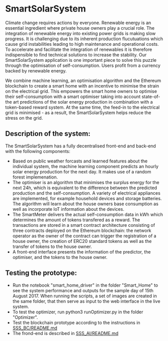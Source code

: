 # SmartSolarSystem

Climate change requires actions by everyone. Renewable energy is an essential ingredient where private house owners play a crucial role. 
The integration of renewable energy into existing power grids is making slow progress. It is challenging due to its inherent production flucutuations which cause grid instabilities leading to high maintenance and operational costs. 
To accelerate and facilitate the integration of renewables it is therefore indispensible to find technical solutions to increase the stability. Our SmartSolarSystem application is one important piece to solve this puzzle through the optimisation of self-consumption. Users profit from a currency backed by renewable energy.


We combine machine learning, an optimisation algorithm and the Ethereum blockchain to create a smart home with an incentive to minimise the strain on the electrical grid. This empowers the smart home owners to optimise their self-consumption with a smart optimiser taking into account state-of-the art predictions of the solar energy production in combination with a token-based reward system. At the same time, the feed-in to the electrical grid is minimised - as a result, the SmartSolarSystem helps reduce the stress on the grid.


## Description of the system:
The SmartSolarSystem has a fully decentralised front-end and back-end with the following components:
- Based on public weather forcasts and learned features about the individual system, the machine learning component predicts an hourly solar energy production for the next day. It makes use of a random forest implemenation.
- The optimiser is an algorithm that minimises the surplus energy for the next 24h, which is equivalent to the difference between the predicted production and the self-consumption. A variety of electrical appliances are implemented, for example household devices and storage batteries. The algorithm will learn about the house owners base consumption as well as incorporate IoT information about the devices.
- The SmartMeter delivers the actual self-consumption data in kWh which determines the amount of tokens transfered as a reward. The transactions are stored in a smart contract architecture consisting of three contracts deployed on the Ethereum blockchain: the network operator as the owner of the contract can trigger the registration of a house owner, the creation  of ERC20 standard tokens as well as the transfer of tokens to the house owner.
- A front-end interface presents the information of the predictor, the optimiser, and the tokens to the house owner.

## Testing the prototype:
- Run the notebook "smart_home_driver" in the folder "Smart_Home" to see the system performance and outputs for the sample day of 15th August 2017. When running the scripts, a set of images are created in the same folder, that then serve as input to the web interface in the live system.
- To test the optimizer, run python3 runOptimizer.py in the folder "Optimizer".
- Test the blockchain prototype according to the instructions in [SSS_BC/README.md](SSS_BC/README.md)
- The frond-end is described in [SSS_AI/README.md](SSS_AI/README.md)
